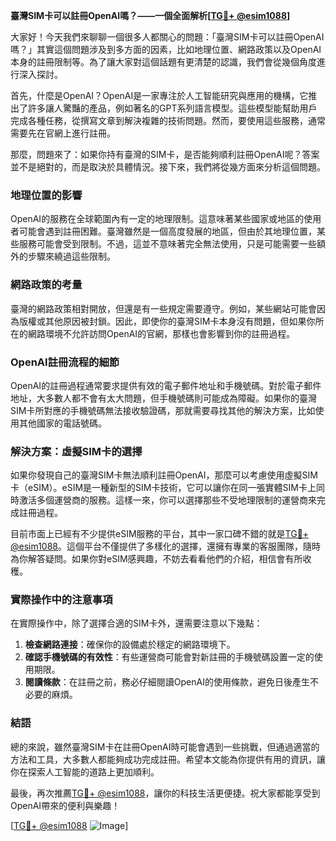 **臺灣SIM卡可以註冊OpenAI嗎？——一個全面解析[[TG💪+ @esim1088](https://t.me/s/esim1088)]**

大家好！今天我們來聊聊一個很多人都關心的問題：「臺灣SIM卡可以註冊OpenAI嗎？」其實這個問題涉及到多方面的因素，比如地理位置、網路政策以及OpenAI本身的註冊限制等。為了讓大家對這個話題有更清楚的認識，我們會從幾個角度進行深入探討。

首先，什麼是OpenAI？OpenAI是一家專注於人工智能研究與應用的機構，它推出了許多讓人驚豔的產品，例如著名的GPT系列語言模型。這些模型能幫助用戶完成各種任務，從撰寫文章到解決複雜的技術問題。然而，要使用這些服務，通常需要先在官網上進行註冊。

那麼，問題來了：如果你持有臺灣的SIM卡，是否能夠順利註冊OpenAI呢？答案並不是絕對的，而是取決於具體情況。接下來，我們將從幾方面來分析這個問題。

### 地理位置的影響

OpenAI的服務在全球範圍內有一定的地理限制。這意味著某些國家或地區的使用者可能會遇到註冊困難。臺灣雖然是一個高度發展的地區，但由於其地理位置，某些服務可能會受到限制。不過，這並不意味著完全無法使用，只是可能需要一些額外的步驟來繞過這些限制。

### 網路政策的考量

臺灣的網路政策相對開放，但還是有一些規定需要遵守。例如，某些網站可能會因為版權或其他原因被封鎖。因此，即使你的臺灣SIM卡本身沒有問題，但如果你所在的網路環境不允許訪問OpenAI的官網，那樣也會影響到你的註冊過程。

### OpenAI註冊流程的細節

OpenAI的註冊過程通常要求提供有效的電子郵件地址和手機號碼。對於電子郵件地址，大多數人都不會有太大問題，但手機號碼則可能成為障礙。如果你的臺灣SIM卡所對應的手機號碼無法接收驗證碼，那就需要尋找其他的解決方案，比如使用其他國家的電話號碼。

### 解決方案：虛擬SIM卡的選擇

如果你發現自己的臺灣SIM卡無法順利註冊OpenAI，那麼可以考慮使用虛擬SIM卡（eSIM）。eSIM是一種新型的SIM卡技術，它可以讓你在同一張實體SIM卡上同時激活多個運營商的服務。這樣一來，你可以選擇那些不受地理限制的運營商來完成註冊過程。

目前市面上已經有不少提供eSIM服務的平台，其中一家口碑不錯的就是[TG💪+ @esim1088](https://t.me/s/esim1088)。這個平台不僅提供了多樣化的選擇，還擁有專業的客服團隊，隨時為你解答疑問。如果你對eSIM感興趣，不妨去看看他們的介紹，相信會有所收穫。

### 實際操作中的注意事項

在實際操作中，除了選擇合適的SIM卡外，還需要注意以下幾點：

1. **檢查網路連接**：確保你的設備處於穩定的網路環境下。
2. **確認手機號碼的有效性**：有些運營商可能會對新註冊的手機號碼設置一定的使用期限。
3. **閱讀條款**：在註冊之前，務必仔細閱讀OpenAI的使用條款，避免日後產生不必要的麻煩。

### 結語

總的來說，雖然臺灣SIM卡在註冊OpenAI時可能會遇到一些挑戰，但通過適當的方法和工具，大多數人都能夠成功完成註冊。希望本文能為你提供有用的資訊，讓你在探索人工智能的道路上更加順利。

最後，再次推薦[TG💪+ @esim1088](https://t.me/s/esim1088)，讓你的科技生活更便捷。祝大家都能享受到OpenAI帶來的便利與樂趣！

[[TG💪+ @esim1088](https://t.me/s/esim1088) ![Image](https://i.postimg.cc/4NQfJmqS/Snipaste-2025-05-13-00-14-12.png)]